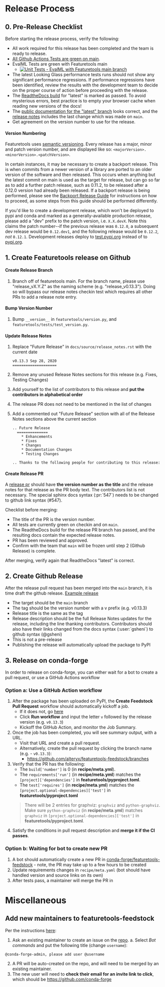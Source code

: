 # Release Process

## 0. Pre-Release Checklist

Before starting the release process, verify the following:

- All work required for this release has been completed and the team is ready to release.
- [All Github Actions Tests are green on main](https://github.com/alteryx/featuretools/actions?query=branch%3Amain).
- EvalML Tests are green with Featuretools main
  - [![Unit Tests - EvalML with Featuretools main branch](https://github.com/alteryx/evalml/actions/workflows/unit_tests_with_featuretools_main_branch.yaml/badge.svg?branch=main)](https://github.com/alteryx/evalml/actions/workflows/unit_tests_with_featuretools_main_branch.yaml)
- The latest Looking Glass performance tests runs should not show any significant performance regressions. If performance regressions have been identified, review the results with the development team to decide on the proper course of action before proceeding with the release.
- The [ReadtheDocs build](https://readthedocs.com/projects/feature-labs-inc-featuretools/) for "latest" is marked as passed. To avoid mysterious errors, best practice is to empty your browser cache when reading new versions of the docs!
- The [public documentation for the "latest" branch](https://featuretools.alteryx.com/en/latest/) looks correct, and the [release notes](https://featuretools.alteryx.com/en/latest/release_notes.html) includes the last change which was made on `main`.
- Get agreement on the version number to use for the release.

#### Version Numbering

Featuretools uses [semantic versioning](https://semver.org/). Every release has a major, minor and patch version number, and are displayed like so: `<majorVersion>.<minorVersion>.<patchVersion>`.

In certain instances, it may be necessary to create a backport release. This is when commits from a newer version of a library are ported to an older version of the software and then released. This occurs when anything but the latest commit on main is used as the target for release, but can go so far as to add a further patch release, such as 0.11.2, to be released after a 0.12.0 version had already been released. If a backport release is being performed, please see the [Backport Release Guide](docs/backport_release.md) for instructions on how to proceed, as some steps from this guide should be performed differently.

If you'd like to create a development release, which won't be deployed to pypi and conda and marked as a generally-available production release, please add a "dev" prefix to the patch version, i.e. `X.X.devX`. Note this claims the patch number--if the previous release was `0.12.0`, a subsequent dev release would be `0.12.dev1`, and the following release would be `0.12.2`, _not_ `0.12.1`. Development releases deploy to [test.pypi.org](https://test.pypi.org/project/featuretools/) instead of to [pypi.org](https://pypi.org/project/featuretools).

## 1. Create Featuretools release on Github

#### Create Release Branch

1. Branch off of featuretools main. For the branch name, please use "release_vX.Y.Z" as the naming scheme (e.g. "release_v0.13.3"). Doing so will bypass our release notes checkin test which requires all other PRs to add a release note entry.

#### Bump Version Number

1. Bump `__version__` in `featuretools/version.py`, and `featuretools/tests/test_version.py`.

#### Update Release Notes

1. Replace "Future Release" in `docs/source/release_notes.rst` with the current date

   ```
   v0.13.3 Sep 28, 2020
   ====================
   ```

2. Remove any unused Release Notes sections for this release (e.g. Fixes, Testing Changes)
3. Add yourself to the list of contributors to this release and **put the contributors in alphabetical order**
4. The release PR does not need to be mentioned in the list of changes
5. Add a commented out "Future Release" section with all of the Release Notes sections above the current section

   ```
   .. Future Release
     ==============
       * Enhancements
       * Fixes
       * Changes
       * Documentation Changes
       * Testing Changes

   .. Thanks to the following people for contributing to this release:
   ```

#### Create Release PR

A [release pr](https://github.com/alteryx/featuretools/pull/856) should have **the version number as the title** and the release notes for that release as the PR body text. The contributors list is not necessary. The special sphinx docs syntax (:pr:\`547\`) needs to be changed to github link syntax (#547).

Checklist before merging:

- The title of the PR is the version number.
- All tests are currently green on checkin and on `main`.
- The ReadtheDocs build for the release PR branch has passed, and the resulting docs contain the expected release notes.
- PR has been reviewed and approved.
- Confirm with the team that `main` will be frozen until step 2 (Github Release) is complete.

After merging, verify again that ReadtheDocs "latest" is correct.

## 2. Create Github Release

After the release pull request has been merged into the `main` branch, it is time draft the github release. [Example release](https://github.com/alteryx/featuretools/releases/tag/v0.13.3)

- The target should be the `main` branch
- The tag should be the version number with a v prefix (e.g. v0.13.3)
- Release title is the same as the tag
- Release description should be the full Release Notes updates for the release, including the line thanking contributors. Contributors should also have their links changed from the docs syntax (:user:\`gsheni\`) to github syntax (@gsheni)
- This is not a pre-release
- Publishing the release will automatically upload the package to PyPI

## 3. Release on conda-forge

In order to release on conda-forge, you can either wait for a bot to create a pull request, or use a GitHub Actions workflow

### Option a: Use a GitHub Action workflow

1. After the package has been uploaded on PyPI, the **Create Feedstock Pull Request** workflow should automatically kickoff a job. 
    * If it does not, go [here](https://github.com/alteryx/featuretools/actions/workflows/create_feedstock_pr.yaml)
    * Click **Run workflow** and input the letter `v` followed by the release version (e.g. `v0.13.3`)
    * Kickoff the GitHub Action, and monitor the Job Summary.
2. Once the job has been completed, you will see summary output, with a URL. 
    * Visit that URL and create a pull request.
    * Alternatively, create the pull request by clicking the branch name (e.g. - `v0.13.3`): 
      - https://github.com/alteryx/featuretools-feedstock/branches
3. Verify that the PR has the following: 
    * The `build['number']` is 0 (in __recipe/meta.yml__).
    * The `requirements['run']` (in __recipe/meta.yml__) matches the `[project]['dependencies']` in __featuretools/pyproject.toml__.
    * The `test['requires']` (in __recipe/meta.yml__) matches the `[project.optional-dependencies]['test']` in __featuretools/pyproject.toml__
    > There will be 2 entries for graphviz: `graphviz` and `python-graphviz`. 
    > Make sure `python-graphviz` (in __recipe/meta.yml__) matches `graphviz` in `[project.optional-dependencies]['test']` in __featuretools/pyproject.toml__.
4. Satisfy the conditions in pull request description and **merge it if the CI passes**. 

### Option b: Waiting for bot to create new PR

1. A bot should automatically create a new PR in [conda-forge/featuretools-feedstock](https://github.com/conda-forge/featuretools-feedstock/pulls) - note, the PR may take up to a few hours to be created
2. Update requirements changes in `recipe/meta.yaml` (bot should have handled version and source links on its own)
3. After tests pass, a maintainer will merge the PR in

# Miscellaneous
## Add new maintainers to featuretools-feedstock

Per the instructions [here](https://conda-forge.org/docs/maintainer/updating_pkgs.html#updating-the-maintainer-list):
1. Ask an existing maintainer to create an issue on the [repo](https://github.com/conda-forge/featuretools-feedstock).
  a. Select *Bot commands* and put the following title (change `username`):

  ```text
  @conda-forge-admin, please add user @username
  ```

2. A PR will be auto-created on the repo, and will need to be merged by an existing maintainer.
3. The new user will need to **check their email for an invite link to click**, which should be https://github.com/conda-forge
